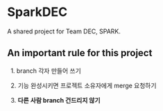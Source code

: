 # SparkDEC

A shared project for Team DEC, SPARK.

## An important rule for this project
   1. branch 각자 만들어 쓰기
   
   2. 기능 완성시키면 프로젝트 소유자에게 merge 요청하기
   
   3. **다른 사람 branch 건드리지 않기**
